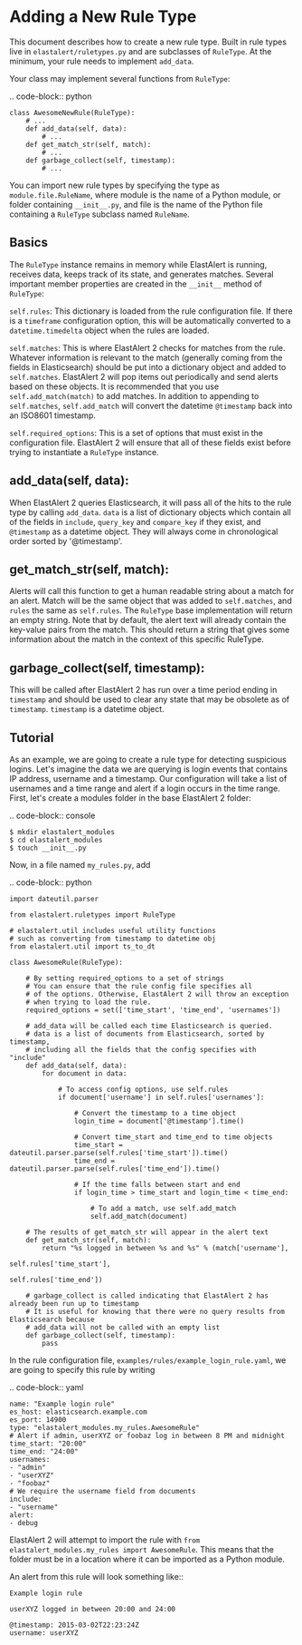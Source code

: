 Adding a New Rule Type
======================

This document describes how to create a new rule type. Built in rule types live in ``elastalert/ruletypes.py``
and are subclasses of ``RuleType``. At the minimum, your rule needs to implement ``add_data``.

Your class may implement several functions from ``RuleType``:

.. code-block:: python

    class AwesomeNewRule(RuleType):
        # ...
        def add_data(self, data):
            # ...
        def get_match_str(self, match):
            # ...
        def garbage_collect(self, timestamp):
            # ...

You can import new rule types by specifying the type as ``module.file.RuleName``, where module is the name of a Python module, or folder
containing ``__init__.py``, and file is the name of the Python file containing a ``RuleType`` subclass named ``RuleName``.

Basics
------

The ``RuleType`` instance remains in memory while ElastAlert is running, receives data, keeps track of its state,
and generates matches. Several important member properties are created in the ``__init__`` method of ``RuleType``:

``self.rules``: This dictionary is loaded from the rule configuration file. If there is a ``timeframe`` configuration
option, this will be automatically converted to a ``datetime.timedelta`` object when the rules are loaded.

``self.matches``: This is where ElastAlert 2 checks for matches from the rule. Whatever information is relevant to the match
(generally coming from the fields in Elasticsearch) should be put into a dictionary object and
added to ``self.matches``. ElastAlert 2 will pop items out periodically and send alerts based on these objects. It is
recommended that you use ``self.add_match(match)`` to add matches. In addition to appending to ``self.matches``,
``self.add_match`` will convert the datetime ``@timestamp`` back into an ISO8601 timestamp.

``self.required_options``: This is a set of options that must exist in the configuration file. ElastAlert 2 will
ensure that all of these fields exist before trying to instantiate a ``RuleType`` instance.

add_data(self, data):
---------------------

When ElastAlert 2 queries Elasticsearch, it will pass all of the hits to the rule type by calling ``add_data``.
``data`` is a list of dictionary objects which contain all of the fields in ``include``, ``query_key`` and ``compare_key``
if they exist, and ``@timestamp`` as a datetime object. They will always come in chronological order sorted by '@timestamp'.

get_match_str(self, match):
---------------------------

Alerts will call this function to get a human readable string about a match for an alert. Match will be the same
object that was added to ``self.matches``, and ``rules`` the same as ``self.rules``. The ``RuleType`` base implementation
will return an empty string. Note that by default, the alert text will already contain the key-value pairs from the match. This
should return a string that gives some information about the match in the context of this specific RuleType.

garbage_collect(self, timestamp):
---------------------------------

This will be called after ElastAlert 2 has run over a time period ending in ``timestamp`` and should be used
to clear any state that may be obsolete as of ``timestamp``. ``timestamp`` is a datetime object.


Tutorial
--------

As an example, we are going to create a rule type for detecting suspicious logins. Let's imagine the data we are querying is login
events that contains IP address, username and a timestamp. Our configuration will take a list of usernames and a time range
and alert if a login occurs in the time range. First, let's create a modules folder in the base ElastAlert 2 folder:

.. code-block:: console

    $ mkdir elastalert_modules
    $ cd elastalert_modules
    $ touch __init__.py

Now, in a file named ``my_rules.py``, add

.. code-block:: python

    import dateutil.parser

    from elastalert.ruletypes import RuleType

    # elastalert.util includes useful utility functions
    # such as converting from timestamp to datetime obj
    from elastalert.util import ts_to_dt

    class AwesomeRule(RuleType):

        # By setting required_options to a set of strings
        # You can ensure that the rule config file specifies all
        # of the options. Otherwise, ElastAlert 2 will throw an exception
        # when trying to load the rule.
        required_options = set(['time_start', 'time_end', 'usernames'])

        # add_data will be called each time Elasticsearch is queried.
        # data is a list of documents from Elasticsearch, sorted by timestamp,
        # including all the fields that the config specifies with "include"
        def add_data(self, data):
            for document in data:

                # To access config options, use self.rules
                if document['username'] in self.rules['usernames']:

                    # Convert the timestamp to a time object
                    login_time = document['@timestamp'].time()

                    # Convert time_start and time_end to time objects
                    time_start = dateutil.parser.parse(self.rules['time_start']).time()
                    time_end = dateutil.parser.parse(self.rules['time_end']).time()

                    # If the time falls between start and end
                    if login_time > time_start and login_time < time_end:

                        # To add a match, use self.add_match
                        self.add_match(document)

        # The results of get_match_str will appear in the alert text
        def get_match_str(self, match):
            return "%s logged in between %s and %s" % (match['username'],
                                                       self.rules['time_start'],
                                                       self.rules['time_end'])

        # garbage_collect is called indicating that ElastAlert 2 has already been run up to timestamp
        # It is useful for knowing that there were no query results from Elasticsearch because
        # add_data will not be called with an empty list
        def garbage_collect(self, timestamp):
            pass


In the rule configuration file, ``examples/rules/example_login_rule.yaml``, we are going to specify this rule by writing

.. code-block:: yaml

    name: "Example login rule"
    es_host: elasticsearch.example.com
    es_port: 14900
    type: "elastalert_modules.my_rules.AwesomeRule"
    # Alert if admin, userXYZ or foobaz log in between 8 PM and midnight
    time_start: "20:00"
    time_end: "24:00"
    usernames:
    - "admin"
    - "userXYZ"
    - "foobaz"
    # We require the username field from documents
    include:
    - "username"
    alert:
    - debug

ElastAlert 2 will attempt to import the rule with ``from elastalert_modules.my_rules import AwesomeRule``.
This means that the folder must be in a location where it can be imported as a Python module.

An alert from this rule will look something like::

    Example login rule

    userXYZ logged in between 20:00 and 24:00

    @timestamp: 2015-03-02T22:23:24Z
    username: userXYZ

